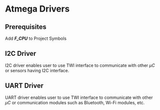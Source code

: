 # Atmega Drivers
## Prerequisites
Add ___F_CPU___ to Project Symbols
## I2C Driver
I2C driver enables user to use TWI interface to communicate with other _μC_ or sensors having I2C interface.
## UART Driver
UART driver enables user to use TWI interface to communicate with other _μC_ or communication modules such as Bluetooth, Wi-Fi modules, etc.
